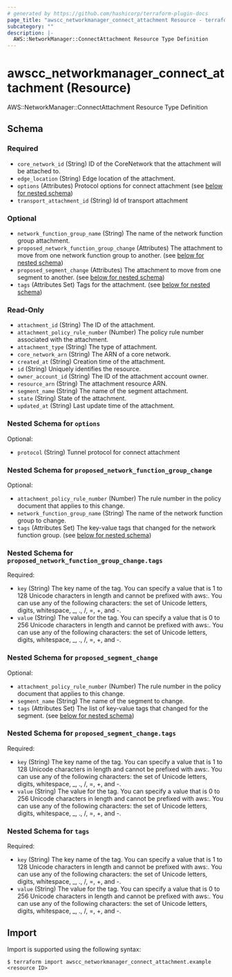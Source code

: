 ```yaml
---
# generated by https://github.com/hashicorp/terraform-plugin-docs
page_title: "awscc_networkmanager_connect_attachment Resource - terraform-provider-awscc"
subcategory: ""
description: |-
  AWS::NetworkManager::ConnectAttachment Resource Type Definition
---
```


# awscc_networkmanager_connect_attachment (Resource)

AWS::NetworkManager::ConnectAttachment Resource Type Definition



<!-- schema generated by tfplugindocs -->
## Schema

### Required

- `core_network_id` (String) ID of the CoreNetwork that the attachment will be attached to.
- `edge_location` (String) Edge location of the attachment.
- `options` (Attributes) Protocol options for connect attachment (see [below for nested schema](#nestedatt--options))
- `transport_attachment_id` (String) Id of transport attachment

### Optional

- `network_function_group_name` (String) The name of the network function group attachment.
- `proposed_network_function_group_change` (Attributes) The attachment to move from one network function group to another. (see [below for nested schema](#nestedatt--proposed_network_function_group_change))
- `proposed_segment_change` (Attributes) The attachment to move from one segment to another. (see [below for nested schema](#nestedatt--proposed_segment_change))
- `tags` (Attributes Set) Tags for the attachment. (see [below for nested schema](#nestedatt--tags))

### Read-Only

- `attachment_id` (String) The ID of the attachment.
- `attachment_policy_rule_number` (Number) The policy rule number associated with the attachment.
- `attachment_type` (String) The type of attachment.
- `core_network_arn` (String) The ARN of a core network.
- `created_at` (String) Creation time of the attachment.
- `id` (String) Uniquely identifies the resource.
- `owner_account_id` (String) The ID of the attachment account owner.
- `resource_arn` (String) The attachment resource ARN.
- `segment_name` (String) The name of the segment attachment.
- `state` (String) State of the attachment.
- `updated_at` (String) Last update time of the attachment.

<a id="nestedatt--options"></a>
### Nested Schema for `options`

Optional:

- `protocol` (String) Tunnel protocol for connect attachment


<a id="nestedatt--proposed_network_function_group_change"></a>
### Nested Schema for `proposed_network_function_group_change`

Optional:

- `attachment_policy_rule_number` (Number) The rule number in the policy document that applies to this change.
- `network_function_group_name` (String) The name of the network function group to change.
- `tags` (Attributes Set) The key-value tags that changed for the network function group. (see [below for nested schema](#nestedatt--proposed_network_function_group_change--tags))

<a id="nestedatt--proposed_network_function_group_change--tags"></a>
### Nested Schema for `proposed_network_function_group_change.tags`

Required:

- `key` (String) The key name of the tag. You can specify a value that is 1 to 128 Unicode characters in length and cannot be prefixed with aws:. You can use any of the following characters: the set of Unicode letters, digits, whitespace, _, ., /, =, +, and -.
- `value` (String) The value for the tag. You can specify a value that is 0 to 256 Unicode characters in length and cannot be prefixed with aws:. You can use any of the following characters: the set of Unicode letters, digits, whitespace, _, ., /, =, +, and -.



<a id="nestedatt--proposed_segment_change"></a>
### Nested Schema for `proposed_segment_change`

Optional:

- `attachment_policy_rule_number` (Number) The rule number in the policy document that applies to this change.
- `segment_name` (String) The name of the segment to change.
- `tags` (Attributes Set) The list of key-value tags that changed for the segment. (see [below for nested schema](#nestedatt--proposed_segment_change--tags))

<a id="nestedatt--proposed_segment_change--tags"></a>
### Nested Schema for `proposed_segment_change.tags`

Required:

- `key` (String) The key name of the tag. You can specify a value that is 1 to 128 Unicode characters in length and cannot be prefixed with aws:. You can use any of the following characters: the set of Unicode letters, digits, whitespace, _, ., /, =, +, and -.
- `value` (String) The value for the tag. You can specify a value that is 0 to 256 Unicode characters in length and cannot be prefixed with aws:. You can use any of the following characters: the set of Unicode letters, digits, whitespace, _, ., /, =, +, and -.



<a id="nestedatt--tags"></a>
### Nested Schema for `tags`

Required:

- `key` (String) The key name of the tag. You can specify a value that is 1 to 128 Unicode characters in length and cannot be prefixed with aws:. You can use any of the following characters: the set of Unicode letters, digits, whitespace, _, ., /, =, +, and -.
- `value` (String) The value for the tag. You can specify a value that is 0 to 256 Unicode characters in length and cannot be prefixed with aws:. You can use any of the following characters: the set of Unicode letters, digits, whitespace, _, ., /, =, +, and -.

## Import

Import is supported using the following syntax:

```shell
$ terraform import awscc_networkmanager_connect_attachment.example <resource ID>
```
